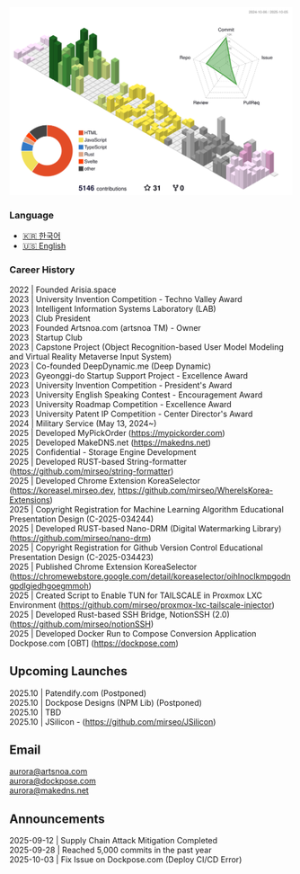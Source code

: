 ![](./profile-3d-contrib/profile-south-season-animate.svg)

### Language
- [🇰🇷 한국어](README_ko.md)
- [🇺🇸 English](README.md)

### Career History
2022 | Founded Arisia.space  
2023 | University Invention Competition - Techno Valley Award  
2023 | Intelligent Information Systems Laboratory (LAB)  
2023 | Club President  
2023 | Founded Artsnoa.com (artsnoa TM) - Owner  
2023 | Startup Club  
2023 | Capstone Project (Object Recognition-based User Model Modeling and Virtual Reality Metaverse Input System)  
2023 | Co-founded DeepDynamic.me (Deep Dynamic)  
2023 | Gyeonggi-do Startup Support Project - Excellence Award  
2023 | University Invention Competition - President's Award  
2023 | University English Speaking Contest - Encouragement Award  
2023 | University Roadmap Competition - Excellence Award  
2023 | University Patent IP Competition - Center Director's Award  
2024 | Military Service (May 13, 2024~)  
2025 | Developed MyPickOrder (https://mypickorder.com)  
2025 | Developed MakeDNS.net (https://makedns.net)  
2025 | Confidential - Storage Engine Development  
2025 | Developed RUST-based String-formatter (https://github.com/mirseo/string-formatter)  
2025 | Developed Chrome Extension KoreaSelector (https://koreasel.mirseo.dev, https://github.com/mirseo/WhereIsKorea-Extensions)  
2025 | Copyright Registration for Machine Learning Algorithm Educational Presentation Design (C-2025-034244)  
2025 | Developed RUST-based Nano-DRM (Digital Watermarking Library) (https://github.com/mirseo/nano-drm)  
2025 | Copyright Registration for Github Version Control Educational Presentation Design (C-2025-034423)  
2025 | Published Chrome Extension KoreaSelector (https://chromewebstore.google.com/detail/koreaselector/oihlnoclkmpgodngpdlgiedhgoegmmoh)  
2025 | Created Script to Enable TUN for TAILSCALE in Proxmox LXC Environment (https://github.com/mirseo/proxmox-lxc-tailscale-injector)  
2025 | Developed Rust-based SSH Bridge, NotionSSH (2.0) (https://github.com/mirseo/notionSSH)  
2025 | Developed Docker Run to Compose Conversion Application Dockpose.com [OBT] (https://dockpose.com)  

## Upcoming Launches
2025.10 | Patendify.com (Postponed)  
2025.10 | Dockpose Designs (NPM Lib) (Postponed)  
2025.10 | TBD  
2025.10 | JSilicon - (https://github.com/mirseo/JSilicon)  

## Email
aurora@artsnoa.com  
aurora@dockpose.com  
aurora@makedns.net  

## Announcements
2025-09-12 | Supply Chain Attack Mitigation Completed  
2025-09-28 | Reached 5,000 commits in the past year  
2025-10-03 | Fix Issue on Dockpose.com (Deploy CI/CD Error)  



